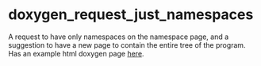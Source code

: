 # doxygen_request_just_namespaces

A request to have only namespaces on the namespace page, and a suggestion to have a new page to contain the entire tree of the program. Has an example html doxygen page [here](https://r-neal-kelly.github.io/doxygen_request_just_namespaces).
